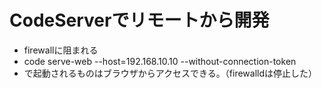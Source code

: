 # CodeServerでリモートから開発

- firewallに阻まれる
- code serve-web --host=192.168.10.10 --without-connection-token
- で起動されるものはブラウザからアクセスできる。（firewalldは停止した）


